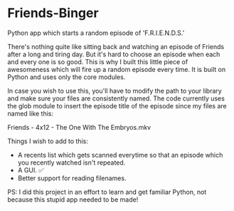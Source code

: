 # Friends-Binger
Python app which starts a random episode of 'F.R.I.E.N.D.S.'

There's nothing quite like sitting back and watching an episode of Friends after a long and tiring day. But it's hard to choose an episode
when each and every one is so good. This is why I built this little piece of awesomeness which will fire up a random episode every time.
It is built on Python and uses only the core modules.

In case you wish to use this, you'll have to modify the path to your library and make sure your files are consistently named.
The code currently uses the glob module to insert the episode title of the episode since my files are named like this:

Friends - 4x12 - The One With The Embryos.mkv


Things I wish to add to this:
- A recents list which gets scanned everytime so that an episode which you recently watched isn't repeated.
- A GUI. ✅
- Better support for reading filenames.

PS: I did this project in an effort to learn and get familiar Python, not because this stupid app needed to be made!
